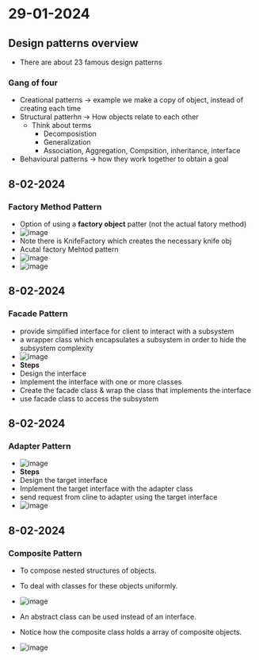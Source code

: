 # 29-01-2024
## Design patterns overview
* There are about 23 famous design patterns
### Gang of four
* Creational patterns -> example we make a copy of object, instead of creating each time
* Structural patterhn -> How objects relate to each other
  * Think about terms
    * Decomposistion
    * Generalization
    * Association, Aggregation, Compsition, inheritance, interface
* Behavioural patterns -> how they work together to obtain a goal

## 8-02-2024
### Factory Method Pattern
* Option of using a **factory object** patter (not the actual fatory method)
 *  ![image](https://github.com/ronitwilson/system-design/assets/9934360/ce79f5a1-d33f-412a-8378-4872b00dfc6c)
 *  Note there is KnifeFactory which creates the necessary knife obj
* Acutal factory Mehtod pattern
 *  ![image](https://github.com/ronitwilson/system-design/assets/9934360/366b2ec7-f488-4988-a7bf-5b029db57bba)
 *  ![image](https://github.com/ronitwilson/system-design/assets/9934360/5b570343-16f1-40a6-926d-80d712681659)

## 8-02-2024
### Facade Pattern
* provide simplified interface for client to interact with a subsystem
* a wrapper class which encapsulates a subsystem in order to hide the subsystem complexity
*  ![image](https://github.com/ronitwilson/system-design/assets/9934360/a91c2e7f-7e06-4f47-a57c-6b7f8f123880)
* **Steps**
 *  Design the interface
 *  Implement the interface with one or more classes
 *  Create the facade class & wrap the class that implements the interface
 *  use facade class to access the subsystem

## 8-02-2024
### Adapter Pattern
* ![image](https://github.com/ronitwilson/system-design/assets/9934360/39b7a1a6-3a27-4312-ad70-6b6ba0164a7c)
* **Steps**
 * Design the target interface
 * Implement the target interface with the adapter class
 * send request from cline to adapter using the target interface
* ![image](https://github.com/ronitwilson/system-design/assets/9934360/282a20e3-dc93-416a-beb9-098455134cdb)

## 8-02-2024
### Composite Pattern
* To compose nested structures of objects.
* To deal with classes for these objects uniformly.
* ![image](https://github.com/ronitwilson/system-design/assets/9934360/b13c128c-ef05-4eb4-908b-12f07affdc88)

* An abstract class can be used instead of an interface.
* Notice how the composite class holds a array of composite objects.
* ![image](https://github.com/ronitwilson/system-design/assets/9934360/ba048bbe-9d98-487d-9039-ea8a98467d03)




